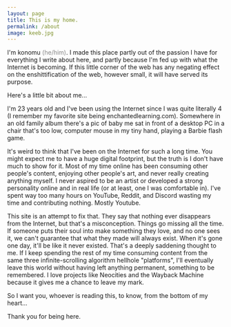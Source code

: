 ```yaml
---
layout: page
title: This is my home.
permalink: /about
image: keeb.jpg
---
```


I'm konomu <span style="color:rgb(136, 136, 136)">(he/him)</span>. I made this place partly out of the passion I have for everything I write about here, and partly because I'm fed up with what the Internet is becoming. If this little corner of the web has any negating effect on the enshittification of the web, however small, it will have served its purpose.

Here's a little bit about me...

I'm 23 years old and I've been using the Internet since I was quite literally 4 (I remember my favorite site being enchantedlearning.com). Somewhere in an old family album there's a pic of baby me sat in front of a desktop PC in a chair that's too low, computer mouse in my tiny hand, playing a Barbie flash game.

It's weird to think that I've been on the Internet for such a long time. You might expect me to have a huge digital footprint, but the truth is I don't have much to show for it. Most of my time online has been consuming other people's content, enjoying other people's art, and never really creating anything myself. I never aspired to be an artist or developed a strong personality online and in real life (or at least, one I was comfortable in). I've spent way too many hours on YouTube, Reddit, and Discord wasting my time and contributing nothing. Mostly Youtube.

This site is an attempt to fix that. They say that nothing ever disappears from the Internet, but that's a misconception. Things go missing all the time. If someone puts their soul into make something they love, and no one sees it, we can't guarantee that what they made will always exist. When it's gone one day, it'll be like it never existed. That's a deeply saddening thought to me. If I keep spending the rest of my time consuming content from the same three infinite-scrolling algorithm hellhole "platforms", I'll eventually leave this world without having left anything permanent, something to be remembered. I love projects like Neocities and the Wayback Machine because it gives me a chance to leave my mark.

So I want you, whoever is reading this, to know, from the bottom of my heart...

Thank you for being here.